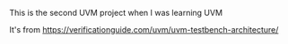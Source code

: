This is the second UVM project when I was learning UVM

It's from https://verificationguide.com/uvm/uvm-testbench-architecture/
